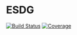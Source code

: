 # ESDG

[![Build Status](https://github.com/jlchan/ESDG.jl/workflows/CI/badge.svg)](https://github.com/jlchan/ESDG.jl/actions)
[![Coverage](https://codecov.io/gh/jlchan/ESDG.jl/branch/master/graph/badge.svg)](https://codecov.io/gh/jlchan/ESDG.jl)
